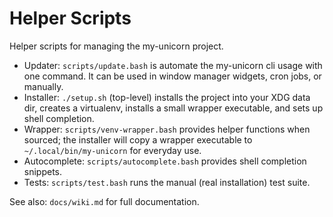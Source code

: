 # Helper Scripts

Helper scripts for managing the my-unicorn project.

- Updater: `scripts/update.bash` is automate the my-unicorn cli usage with one command. It can be used in window manager widgets, cron jobs, or manually.
- Installer: `./setup.sh` (top-level) installs the project into your XDG data dir, creates a virtualenv, installs a small wrapper executable, and sets up shell completion.
- Wrapper: `scripts/venv-wrapper.bash` provides helper functions when sourced; the installer will copy a wrapper executable to `~/.local/bin/my-unicorn` for everyday use.
- Autocomplete: `scripts/autocomplete.bash` provides shell completion snippets.
- Tests: `scripts/test.bash` runs the manual (real installation) test suite.

See also: `docs/wiki.md` for full documentation.
